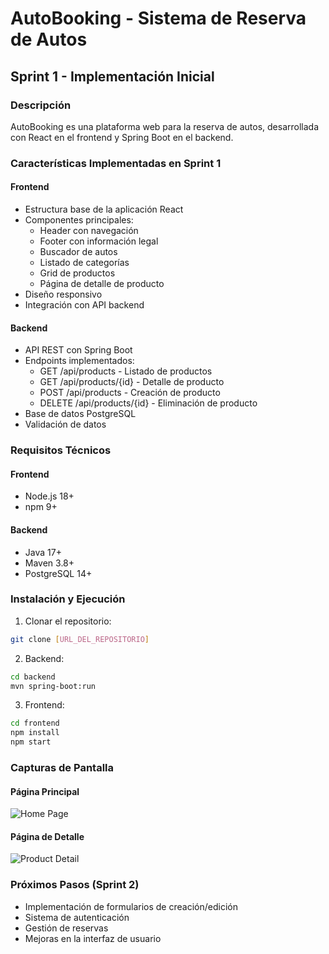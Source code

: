 # AutoBooking - Sistema de Reserva de Autos

## Sprint 1 - Implementación Inicial

### Descripción
AutoBooking es una plataforma web para la reserva de autos, desarrollada con React en el frontend y Spring Boot en el backend.

### Características Implementadas en Sprint 1

#### Frontend
- Estructura base de la aplicación React
- Componentes principales:
  - Header con navegación
  - Footer con información legal
  - Buscador de autos
  - Listado de categorías
  - Grid de productos
  - Página de detalle de producto
- Diseño responsivo
- Integración con API backend

#### Backend
- API REST con Spring Boot
- Endpoints implementados:
  - GET /api/products - Listado de productos
  - GET /api/products/{id} - Detalle de producto
  - POST /api/products - Creación de producto
  - DELETE /api/products/{id} - Eliminación de producto
- Base de datos PostgreSQL
- Validación de datos

### Requisitos Técnicos

#### Frontend
- Node.js 18+
- npm 9+

#### Backend
- Java 17+
- Maven 3.8+
- PostgreSQL 14+

### Instalación y Ejecución

1. Clonar el repositorio:
```bash
git clone [URL_DEL_REPOSITORIO]
```

2. Backend:
```bash
cd backend
mvn spring-boot:run
```

3. Frontend:
```bash
cd frontend
npm install
npm start
```

### Capturas de Pantalla

#### Página Principal
![Home Page](screenshots/home.png)

#### Página de Detalle
![Product Detail](screenshots/product-detail.png)

### Próximos Pasos (Sprint 2)
- Implementación de formularios de creación/edición
- Sistema de autenticación
- Gestión de reservas
- Mejoras en la interfaz de usuario 